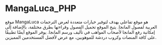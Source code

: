 # MangaLuca_PHP
موقع MangaLuca هو موقع تفاعلي يهدف لتوفير خيارات متعددة لعرض الترجمات العربية لفصول المانجا. يتيح الموقع تحميل الفصول وقراءتها بطرق مختلفة، بالإضافة إلى إمكانية رفع المانجا لأصحاب المواهب في تأليف ورسم المانجا. يوفر الموقع أيضًا تطبيقًا على كافة المنصات وكروب دردشة للموهوبين، مع عرض لأفضل المستخدمين المميزين.
